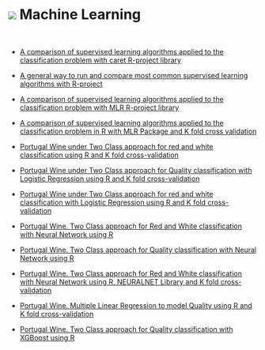 # ![](http://arqmain.net/RProject_Python_Logos/RLogo_04.png) Machine Learning 
<br>

* [ A comparison of supervised learning algorithms applied to the classification problem with caret R-project library ](https://github.com/arqmain/Machine_Learning/tree/master/R_MLearning/MLearning_Classification_Comparison_R_Caret)

* [ A general way to run and compare most common supervised learning algorithms with R-project ](https://github.com/arqmain/Machine_Learning/blob/master/R_MLearning/Compare_Models2_RProject)

* [ A comparison of supervised learning algorithms applied to the classification problem with MLR R-project library ](https://github.com/arqmain/Machine_Learning/tree/master/R_MLearning/MLearning_Classification_Comparison_R_MLR)

* [ A comparison of supervised learning algorithms applied to the classification problem in R with MLR Package and K fold cross validation ](https://github.com/arqmain/Machine_Learning/tree/master/R_MLearning/MLearning_Classification_Comparison_R_MLR_KFold)

* [ Portugal Wine under Two Class approach for red and white classification using R and K fold cross-validation ](https://github.com/arqmain/Machine_Learning/tree/master/R_MLearning/MLearning_Classification_Portugal_Wine_TwoClass_RedWhite_R_KFold)

* [ Portugal Wine under Two Class approach for Quality classification with Logistic Regression using R and K fold cross-validation ](https://github.com/arqmain/Machine_Learning/tree/master/R_MLearning/MLearning_Classification_Portugal_Wine_Quality_GoodBad_R_KFold)

* [ Portugal Wine under Two Class approach for red and white classification with Logistic Regression using R and K fold cross-validation ](https://github.com/arqmain/Machine_Learning/tree/master/R_MLearning/MLearning_Classification_Portugal_Wine_TwoClass_RedWhite_Logistics_R_KFold)

* [ Portugal Wine. Two Class approach for Red and White classification with Neural Network using R ](https://github.com/arqmain/Machine_Learning/blob/master/R_MLearning/MLearning_Classification_PWine_RedWhite_NNetwork_R_KFold/README.md)

* [ Portugal Wine. Two Class approach for Quality classification with Neural Network using R ](https://github.com/arqmain/Machine_Learning/blob/master/R_MLearning/MLearning_Classification_PWine_GoodBad_NNetwork_R_KFold/README.md)

* [ Portugal Wine. Two Class approach for Red and White classification with Neural Network using R, NEURALNET Library and K fold cross-validation ](https://github.com/arqmain/Machine_Learning/blob/master/R_MLearning/PWine_RedWhite_NNetwork_RNEURALET_KFold/README.md)

* [ Portugal Wine. Multiple Linear Regression to model Quality using R and K fold cross-validation ](https://github.com/arqmain/Machine_Learning/blob/master/R_MLearning/PWine_Quality_MLR_KFold/README.md)

* [ Portugal Wine. Two Class approach for Quality classification with XGBoost using R
 ](https://github.com/arqmain/Machine_Learning/blob/master/R_MLearning/PWine_Quality_XGBoost_Classification/README.md)
